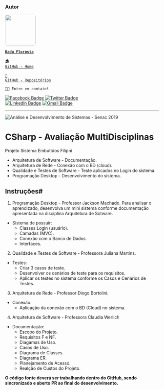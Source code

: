 ### Autor

<a href="https://www.linkedin.com/in/kadufloresta/">
 <img style="border-radius: 5px;" src="https://media-exp1.licdn.com/dms/image/C4D03AQFfIeRf3UDQ9Q/profile-displayphoto-shrink_400_400/0?e=1605139200&v=beta&t=vWVjctWELGPrf-DrfqlwmBWjl88lk6ZwKTUJoCIkI_I" width="100px; alt=""/></b>
 
 <code><b>Kadu Floresta</b></code></a>
 
 <code><a href="https://github.com/KaduFloresta" title="HomeGit">🏠 GitHub - Home</a><br></code><br>
 <code><a href="https://github.com/KaduFloresta?tab=repositories" title="RepoGit">📂 GitHub - Repositórios</a><br></code>

<code>👋🏽 Entre em contato!</code>

[![Facebook Badge](https://img.shields.io/badge/-Kadu_Floresta-lightblue?style=flat-square&logo=Facebook&logoColor=white&link=https://https://www.facebook.com/kadu.floresta)](https://https://www.facebook.com/kadu.floresta)
[![Twitter Badge](https://img.shields.io/badge/-@kadu_kururu-1ca0f1?style=flat-square&labelColor=1ca0f1&logo=twitter&logoColor=white&link=https://twitter.com/kadu_kururu)](https://twitter.com/kadu_kururu)
<br>
[![Linkedin Badge](https://img.shields.io/badge/-Kadu_Floresta-blue?style=flat-square&logo=Linkedin&logoColor=white&link=https://www.linkedin.com/in/kadufloresta/)](https://www.linkedin.com/in/kadufloresta/)
[![Gmail Badge](https://img.shields.io/badge/-cefloresta1@gmail.com-c14438?style=flat-square&logo=Gmail&logoColor=white&link=mailto:cefloresta1@gmail.com)](mailto:cefloresta1@gmail.com)
 
---
![Análise e Desenvolvimento de Sistemas - Senac 2019](https://www.liveondemand.com.br/wp-content/uploads/2019/05/logo-SENAC.png)
# CSharp - Avaliação MultiDisciplinas

Projeto Sistema Embutidos Filipni
- Arquitetura de Software - Documentação.
- Arquitetura de Rede - Conexão com o BD (cloud).
- Qualidade e Testes de Software - Teste aplicados no Login do sistema.
- Programação Desktop - Desenvolvimento do sistema.

## Instruções# 

1. Programação Desktop - Professor Jackson Machado.
Para analisar o aprendizado, desenvolva um mini sistema conforme documentação apresentada na disciplina Arquitetura de Sotware.

* Sistema de possuir:
    - Classes Login (usuário).
    - Camadas (MVC).
    - Conexão com o Banco de Dados.
    - Interfaces.
    
 2. Qualidade e Testes de Software - Professora Juliana Martins.
 
* Testes:
    - Criar 3 casos de teste.
    - Desenvolver os cenários de teste para os requisitos.
    - Aplicar os testes no sistema conforme os Casos e Cenários de Testes.
    
3. Arquitetura de Rede - Professor Diogo Bortolini.

* Conexão:
    - Aplicação da conexão com o BD (Cloud) no sistema.
    
4. Arquitetura de Software - Professora Claudia Werlich 
    
* Documentação:
    - Escopo do Projeto.
    - Requisitos F e NF.
    - Diagamas de Uso.
    - Casos de Uso.
    - Diagrama de Classes.
    - Diagrama ER.
    - Planejamento de Acesso.
    - Realção de Custos do Projeto. 

**O código fonte deverá ser trabalhando dentro do GitHub, sendo sincronizado e aberto PR ao final do desenvolvimento.**
